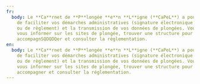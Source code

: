 ```yaml
---
fr:
  body: Le **Ca**rnet de **P**longée **e**n **L**igne (**CaPeL**) a pour objectif
    de faciliter vos démarches administratives (signature électronique de charte
    ou de règlement) et la transmission de vos données de plongées. Vous pourrez
    vous informer sur les sites de plongée, trouver une structure pour vous
    accompagnSQDQDQer et consulter la réglementation.
en:
  body: Le **Ca**rnet de **P**longée **e**n **L**igne (**CaPeL**) a pour objectif
    de faciliter vos démarches administratives (signature électronique de charte
    ou de règlement) et la transmission de vos données de plongées. Vous pourrez
    vous informer sur les sites de plongée, trouver une structure pour vous
    accompagner et consulter la réglementation.
---
```

